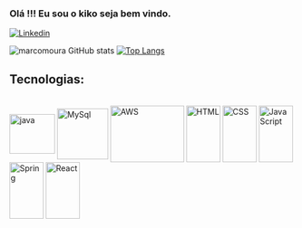 ### Olá !!! Eu sou o kiko seja bem vindo.

[![Linkedin](https://img.shields.io/badge/LinkedIn-0077B5?style=for-the-badge&logo=linkedin&logoColor=white)](https://linkedin.com/in/marcoapmoura)

![marcomoura GitHub stats](https://github-readme-stats.vercel.app/api?username=MarcoMoura21&show_icons=true&theme=dracula)
[![Top Langs](https://github-readme-stats.vercel.app/api/top-langs/?username=MarcoMoura21)](https://github.com/anuraghazra/github-readme-stats)

## Tecnologias:

<div style="display: inline_block"><br>
  <img align="center" alt="java" height="70" width="80" src="https://cdn.jsdelivr.net/gh/devicons/devicon/icons/java/java-plain-wordmark.svg"/>
  <img align="center" alt="MySql" height="90" width="90" src="https://cdn.jsdelivr.net/gh/devicons/devicon/icons/mysql/mysql-original-wordmark.svg"/>
  <img align="center" alt="AWS" height="100" width="130" src="https://cdn.jsdelivr.net/gh/devicons/devicon/icons/amazonwebservices/amazonwebservices-plain-wordmark.svg"/>
  <img align="center" alt="HTML" height="100" width="60" src="https://cdn.jsdelivr.net/gh/devicons/devicon/icons/html5/html5-original-wordmark.svg" />
  <img align="center" alt="CSS" height="100" width="60" src="https://cdn.jsdelivr.net/gh/devicons/devicon/icons/css3/css3-original-wordmark.svg" />
  <img align="center" alt="JavaScript" height="100" width="60" src="https://cdn.jsdelivr.net/gh/devicons/devicon/icons/javascript/javascript-original.svg" />
  <img align="center" alt="Spring" height="100" width="60" src="https://cdn.jsdelivr.net/gh/devicons/devicon/icons/spring/spring-original-wordmark.svg" />
  <img align="center" alt="React" height="100" width="60" src="https://cdn.jsdelivr.net/gh/devicons/devicon/icons/react/react-original-wordmark.svg" />
</div>



